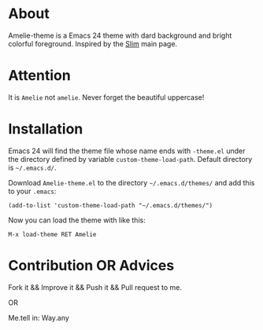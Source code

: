 # About

Amelie-theme is a Emacs 24 theme with dard background and bright colorful foreground.
Inspired by the [Slim](http://slim-lang.org) main page.

# Attention

It is `Amelie` not `amelie`. Never forget the beautiful uppercase!

# Installation

Emacs 24 will find the theme file whose name ends with `-theme.el`
under the directory defined by variable `custom-theme-load-path`.
Default directory is `~/.emacs.d/`.

Download `Amelie-theme.el` to the directory `~/.emacs.d/themes/` and add this to your
`.emacs`:

`(add-to-list 'custom-theme-load-path "~/.emacs.d/themes/")`

Now you can load the theme with like this:

`M-x load-theme RET Amelie`

# Contribution OR Advices

Fork it && Improve it && Push it && Pull request to me.

OR

Me.tell in: Way.any

